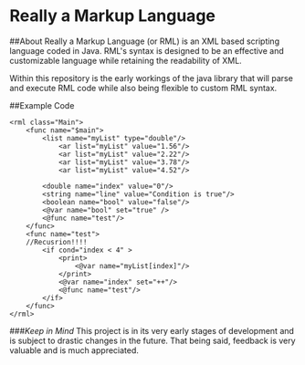 Really a Markup Language
======

##About
Really a Markup Language (or RML) is an XML based scripting language coded in Java. RML's syntax is designed to be an effective and customizable language while retaining the readability of XML. 

Within this repository is the early workings of the java library that will parse and execute RML code while also being flexible to custom RML syntax. 

##Example Code
```
<rml class="Main">
	<func name="$main">
		<list name="myList" type="double"/>
			<ar list="myList" value="1.56"/>
			<ar list="myList" value="2.22"/>
			<ar list="myList" value="3.78"/>
			<ar list="myList" value="4.52"/>
			
		<double name="index" value="0"/>
		<string name="line" value="Condition is true"/>
		<boolean name="bool" value="false"/>	
		<@var name="bool" set="true" />	
		<@func name="test"/>
	</func>
	<func name="test">
	//Recusrion!!!!
		<if cond="index < 4" >
			<print>
				<@var name="myList[index]"/>	
			</print>	
			<@var name="index" set="++"/>
			<@func name="test"/>
		</if>
	</func>
</rml>

```


###*Keep in Mind*
This project is in its very early stages of development and is subject to drastic changes in the future. That being said, feedback is very valuable and is much appreciated.
